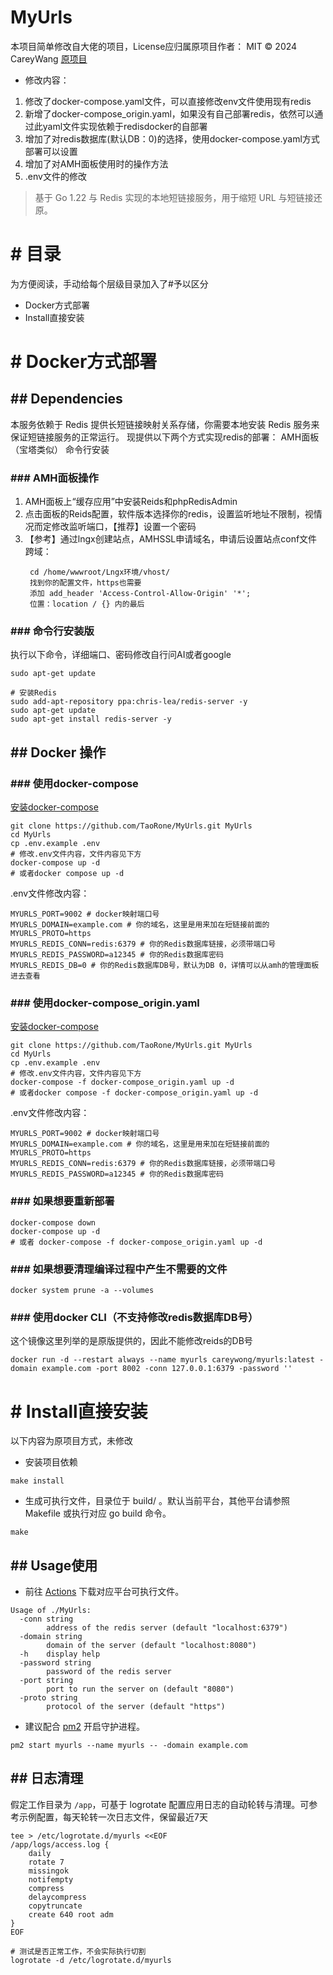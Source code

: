 # MyUrls

本项目简单修改自大佬的项目，License应归属原项目作者： MIT © 2024 CareyWang
[原项目](https://github.com/CareyWang/MyUrls)
- 修改内容：
1. 修改了docker-compose.yaml文件，可以直接修改env文件使用现有redis
2. 新增了docker-compose_origin.yaml，如果没有自己部署redis，依然可以通过此yaml文件实现依赖于redisdocker的自部署
3. 增加了对redis数据库(默认DB：0)的选择，使用docker-compose.yaml方式部署可以设置
4. 增加了对AMH面板使用时的操作方法
5. .env文件的修改
> 基于 Go 1.22 与 Redis 实现的本地短链接服务，用于缩短 URL 与短链接还原。

# # 目录
为方便阅读，手动给每个层级目录加入了#予以区分
- Docker方式部署
- Install直接安装

# # Docker方式部署
## ## Dependencies
本服务依赖于 Redis 提供长短链接映射关系存储，你需要本地安装 Redis 服务来保证短链接服务的正常运行。
现提供以下两个方式实现redis的部署：
AMH面板（宝塔类似）
命令行安装

### ### AMH面板操作
1. AMH面板上“缓存应用”中安装Reids和phpRedisAdmin
2. 点击面板的Reids配置，软件版本选择你的redis，设置监听地址不限制，视情况而定修改监听端口，【推荐】设置一个密码
3. 【参考】通过lngx创建站点，AMHSSL申请域名，申请后设置站点conf文件跨域：
   ```
    cd /home/wwwroot/Lngx环境/vhost/
    找到你的配置文件，https也需要
    添加 add_header 'Access-Control-Allow-Origin' '*';
    位置：location / {} 内的最后
    ```

### ### 命令行安装版
执行以下命令，详细端口、密码修改自行问AI或者google
```shell script
sudo apt-get update

# 安装Redis
sudo add-apt-repository ppa:chris-lea/redis-server -y 
sudo apt-get update 
sudo apt-get install redis-server -y 
```

## ## Docker 操作

### ### 使用docker-compose
[安装docker-compose](https://docs.docker.com/compose/install/)
```shell script
git clone https://github.com/TaoRone/MyUrls.git MyUrls
cd MyUrls
cp .env.example .env
# 修改.env文件内容，文件内容见下方
docker-compose up -d
# 或者docker compose up -d
```
.env文件修改内容：
```
MYURLS_PORT=9002 # docker映射端口号
MYURLS_DOMAIN=example.com # 你的域名，这里是用来加在短链接前面的
MYURLS_PROTO=https
MYURLS_REDIS_CONN=redis:6379 # 你的Redis数据库链接，必须带端口号
MYURLS_REDIS_PASSWORD=a12345 # 你的Redis数据库密码
MYURLS_REDIS_DB=0 # 你的Redis数据库DB号，默认为DB 0，详情可以从amh的管理面板进去查看
```

### ### 使用docker-compose_origin.yaml
[安装docker-compose](https://docs.docker.com/compose/install/)
```shell script
git clone https://github.com/TaoRone/MyUrls.git MyUrls
cd MyUrls
cp .env.example .env
# 修改.env文件内容，文件内容见下方
docker-compose -f docker-compose_origin.yaml up -d
# 或者docker compose -f docker-compose_origin.yaml up -d
```
.env文件修改内容：
```
MYURLS_PORT=9002 # docker映射端口号
MYURLS_DOMAIN=example.com # 你的域名，这里是用来加在短链接前面的
MYURLS_PROTO=https
MYURLS_REDIS_CONN=redis:6379 # 你的Redis数据库链接，必须带端口号
MYURLS_REDIS_PASSWORD=a12345 # 你的Redis数据库密码
```
### ### 如果想要重新部署
```
docker-compose down
docker-compose up -d
# 或者 docker-compose -f docker-compose_origin.yaml up -d
```

### ### 如果想要清理编译过程中产生不需要的文件
```
docker system prune -a --volumes
```


### ### 使用docker CLI（不支持修改redis数据库DB号）
这个镜像这里列举的是原版提供的，因此不能修改reids的DB号
```
docker run -d --restart always --name myurls careywong/myurls:latest -domain example.com -port 8002 -conn 127.0.0.1:6379 -password ''
```

# # Install直接安装
以下内容为原项目方式，未修改
- 安装项目依赖
```shell script
make install
```
- 生成可执行文件，目录位于 build/ 。默认当前平台，其他平台请参照 Makefile 或执行对应 go build 命令。
```shell script
make
```
## ## Usage使用
- 前往 [Actions](https://github.com/CareyWang/MyUrls/actions/workflows/go.yml) 下载对应平台可执行文件。
```shell script
Usage of ./MyUrls:
  -conn string
        address of the redis server (default "localhost:6379")
  -domain string
        domain of the server (default "localhost:8080")
  -h    display help
  -password string
        password of the redis server
  -port string
        port to run the server on (default "8080")
  -proto string
        protocol of the server (default "https")
```

- 建议配合 [pm2](https://pm2.keymetrics.io/) 开启守护进程。
```shell script
pm2 start myurls --name myurls -- -domain example.com
```

## ## 日志清理
假定工作目录为 `/app`，可基于 logrotate 配置应用日志的自动轮转与清理。可参考示例配置，每天轮转一次日志文件，保留最近7天
```shell 
tee > /etc/logrotate.d/myurls <<EOF
/app/logs/access.log {
    daily
    rotate 7
    missingok
    notifempty
    compress
    delaycompress
    copytruncate
    create 640 root adm
}
EOF

# 测试是否正常工作，不会实际执行切割
logrotate -d /etc/logrotate.d/myurls
```


